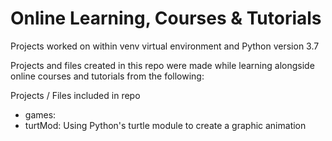 # Online Learning, Courses & Tutorials

Projects worked on within venv virtual environment and Python version 3.7

Projects and files created in this repo were made while learning alongside online courses and tutorials from the following:

Projects / Files included in repo
- games: 
- turtMod: Using Python's turtle module to create a graphic animation